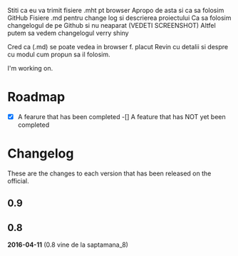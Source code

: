 Stiti ca eu va trimit fisiere .mht pt browser
Apropo de asta si ca sa folosim GitHub
Fisiere .md pentru change log si descrierea proiectului 
Ca sa folosim changelogul de pe Github si nu neaparat (VEDETI SCREENSHOT)
Altfel putem sa vedem changelogul verry shiny


Cred ca (.md) se poate vedea in browser f. placut
Revin cu detalii si despre cu modul cum propun sa il folosim. 

I'm working on.

# Roadmap
-[x] A fearure that has been completed
-[] A feature that has NOT yet been completed

# Changelog
These are the changes to each version that has been released on the official.

## 0.9 

## 0.8  
**2016-04-11**
(0.8 vine de  la saptamana_8)
